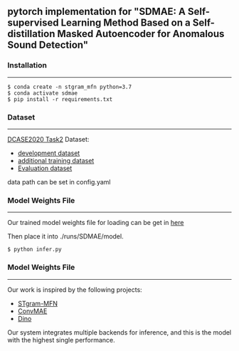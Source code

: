 ## pytorch implementation for "SDMAE: A Self-supervised Learning Method Based on a Self-distillation Masked Autoencoder for Anomalous Sound Detection"

### Installation
---
```shell
$ conda create -n stgram_mfn python=3.7
$ conda activate sdmae
$ pip install -r requirements.txt
```

### Dataset
---
[DCASE2020 Task2](https://dcase.community/challenge2020/task-unsupervised-detection-of-anomalous-sounds) Dataset: 
+ [development dataset](https://zenodo.org/record/3678171)
+ [additional training dataset](https://zenodo.org/record/3727685)
+ [Evaluation dataset](https://zenodo.org/record/3841772)

data path can be set in config.yaml


### Model Weights File
---
Our trained model weights file for loading can be get in [here](https://pan.baidu.com/s/1S2nuGVpvs_B6wq33OjuAtw?pwd=1111)

Then place it into ./runs/SDMAE/model.
```shell
$ python infer.py
```
### Model Weights File
---
Our work is inspired by the following projects:
+ [STgram-MFN](https://github.com/liuyoude/STgram-MFN)
+ [ConvMAE](https://github.com/Alpha-VL/ConvMAE)
+ [Dino](https://github.com/facebookresearch/dino)

Our system integrates multiple backends for inference, and this is the model with the highest single performance.
